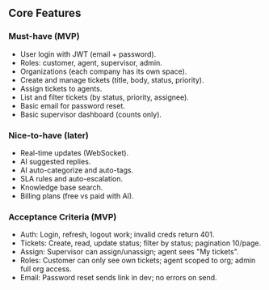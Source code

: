 ## Core Features

### Must-have (MVP)
- User login with JWT (email + password).
- Roles: customer, agent, supervisor, admin.
- Organizations (each company has its own space).
- Create and manage tickets (title, body, status, priority).
- Assign tickets to agents.
- List and filter tickets (by status, priority, assignee).
- Basic email for password reset.
- Basic supervisor dashboard (counts only).

### Nice-to-have (later)
- Real-time updates (WebSocket).
- AI suggested replies.
- AI auto-categorize and auto-tags.
- SLA rules and auto-escalation.
- Knowledge base search.
- Billing plans (free vs paid with AI).

### Acceptance Criteria (MVP)
- Auth: Login, refresh, logout work; invalid creds return 401.
- Tickets: Create, read, update status; filter by status; pagination 10/page.
- Assign: Supervisor can assign/unassign; agent sees "My tickets".
- Roles: Customer can only see own tickets; agent scoped to org; admin full org access.
- Email: Password reset sends link in dev; no errors on send.


